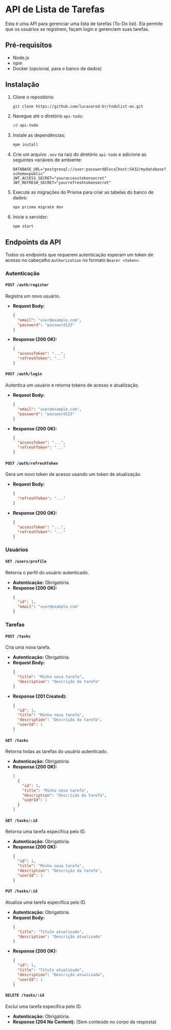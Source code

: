 # API de Lista de Tarefas

Esta é uma API para gerenciar uma lista de tarefas (To-Do list). Ela permite que os usuários se registrem, façam login e gerenciem suas tarefas.

## Pré-requisitos

- Node.js
- npm
- Docker (opcional, para o banco de dados)

## Instalação

1.  Clone o repositório:
    ```bash
    git clone https://github.com/lucasarod-br/todolist-ex.git
    ```
2.  Navegue até o diretório `api-todo`:
    ```bash
    cd api-todo
    ```
3.  Instale as dependências:
    ```bash
    npm install
    ```
4.  Crie um arquivo `.env` na raiz do diretório `api-todo` e adicione as seguintes variáveis de ambiente:
    ```
    DATABASE_URL="postgresql://user:password@localhost:5432/mydatabase?schema=public"
    JWT_ACCESS_SECRET="youraccesstokensecret"
    JWT_REFRESH_SECRET="yourrefreshtokensecret"
    ```
5.  Execute as migrações do Prisma para criar as tabelas do banco de dados:
    ```bash
    npx prisma migrate dev
    ```
6.  Inicie o servidor:
    ```bash
    npm start
    ```

## Endpoints da API

Todos os endpoints que requerem autenticação esperam um token de acesso no cabeçalho `Authorization` no formato `Bearer <token>`.

### Autenticação

#### `POST /auth/register`

Registra um novo usuário.

-   **Request Body:**
    ```json
    {
      "email": "user@example.com",
      "password": "password123"
    }
    ```
-   **Response (200 OK):**
    ```json
    {
      "accessToken": "...",
      "refreshToken": "..."
    }
    ```

#### `POST /auth/login`

Autentica um usuário e retorna tokens de acesso e atualização.

-   **Request Body:**
    ```json
    {
      "email": "user@example.com",
      "password": "password123"
    }
    ```
-   **Response (200 OK):**
    ```json
    {
      "accessToken": "...",
      "refreshToken": "..."
    }
    ```

#### `POST /auth/refreshToken`

Gera um novo token de acesso usando um token de atualização.

-   **Request Body:**
    ```json
    {
      "refreshToken": "..."
    }
    ```
-   **Response (200 OK):**
    ```json
    {
      "accessToken": "...",
      "refreshToken": "..."
    }
    ```

### Usuários

#### `GET /users/profile`

Retorna o perfil do usuário autenticado.

-   **Autenticação:** Obrigatória.
-   **Response (200 OK):**
    ```json
    {
      "id": 1,
      "email": "user@example.com"
    }
    ```

### Tarefas

#### `POST /tasks`

Cria uma nova tarefa.

-   **Autenticação:** Obrigatória.
-   **Request Body:**
    ```json
    {
      "title": "Minha nova tarefa",
      "description": "Descrição da tarefa"
    }
    ```
-   **Response (201 Created):**
    ```json
    {
      "id": 1,
      "title": "Minha nova tarefa",
      "description": "Descrição da tarefa",
      "userId": 1
    }
    ```

#### `GET /tasks`

Retorna todas as tarefas do usuário autenticado.

-   **Autenticação:** Obrigatória.
-   **Response (200 OK):**
    ```json
    [
      {
        "id": 1,
        "title": "Minha nova tarefa",
        "description": "Descrição da tarefa",
        "userId": 1
      }
    ]
    ```

#### `GET /tasks/:id`

Retorna uma tarefa específica pelo ID.

-   **Autenticação:** Obrigatória.
-   **Response (200 OK):**
    ```json
    {
      "id": 1,
      "title": "Minha nova tarefa",
      "description": "Descrição da tarefa",
      "userId": 1
    }
    ```

#### `PUT /tasks/:id`

Atualiza uma tarefa específica pelo ID.

-   **Autenticação:** Obrigatória.
-   **Request Body:**
    ```json
    {
      "title": "Título atualizado",
      "description": "Descrição atualizada"
    }
    ```
-   **Response (200 OK):**
    ```json
    {
      "id": 1,
      "title": "Título atualizado",
      "description": "Descrição atualizada",
      "userId": 1
    }
    ```

#### `DELETE /tasks/:id`

Exclui uma tarefa específica pelo ID.

-   **Autenticação:** Obrigatória.
-   **Response (204 No Content):**
    (Sem conteúdo no corpo da resposta)
```
